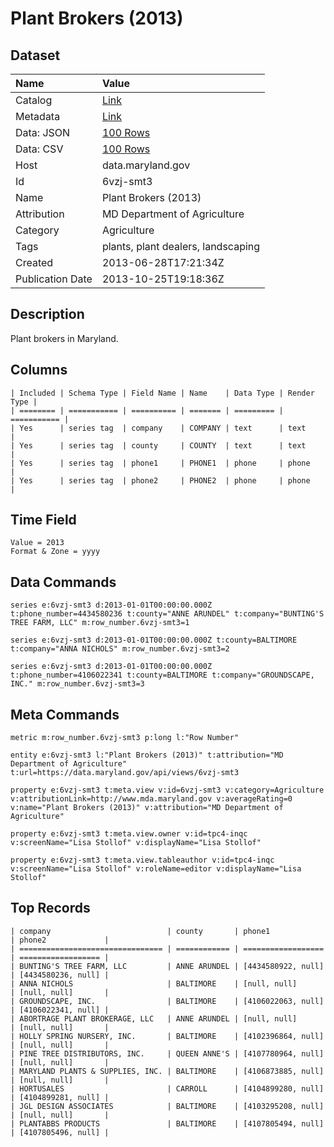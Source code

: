 # Plant Brokers (2013)

## Dataset

| Name | Value |
| :--- | :---- |
| Catalog | [Link](https://catalog.data.gov/dataset/plant-brokers-2013-b74ea) |
| Metadata | [Link](https://data.maryland.gov/api/views/6vzj-smt3) |
| Data: JSON | [100 Rows](https://data.maryland.gov/api/views/6vzj-smt3/rows.json?max_rows=100) |
| Data: CSV | [100 Rows](https://data.maryland.gov/api/views/6vzj-smt3/rows.csv?max_rows=100) |
| Host | data.maryland.gov |
| Id | 6vzj-smt3 |
| Name | Plant Brokers (2013) |
| Attribution | MD Department of Agriculture |
| Category | Agriculture |
| Tags | plants, plant dealers, landscaping |
| Created | 2013-06-28T17:21:34Z |
| Publication Date | 2013-10-25T19:18:36Z |

## Description

Plant brokers in Maryland.

## Columns

```ls
| Included | Schema Type | Field Name | Name    | Data Type | Render Type |
| ======== | =========== | ========== | ======= | ========= | =========== |
| Yes      | series tag  | company    | COMPANY | text      | text        |
| Yes      | series tag  | county     | COUNTY  | text      | text        |
| Yes      | series tag  | phone1     | PHONE1  | phone     | phone       |
| Yes      | series tag  | phone2     | PHONE2  | phone     | phone       |
```

## Time Field

```ls
Value = 2013
Format & Zone = yyyy
```

## Data Commands

```ls
series e:6vzj-smt3 d:2013-01-01T00:00:00.000Z t:phone_number=4434580236 t:county="ANNE ARUNDEL" t:company="BUNTING'S TREE FARM, LLC" m:row_number.6vzj-smt3=1

series e:6vzj-smt3 d:2013-01-01T00:00:00.000Z t:county=BALTIMORE t:company="ANNA NICHOLS" m:row_number.6vzj-smt3=2

series e:6vzj-smt3 d:2013-01-01T00:00:00.000Z t:phone_number=4106022341 t:county=BALTIMORE t:company="GROUNDSCAPE, INC." m:row_number.6vzj-smt3=3
```

## Meta Commands

```ls
metric m:row_number.6vzj-smt3 p:long l:"Row Number"

entity e:6vzj-smt3 l:"Plant Brokers (2013)" t:attribution="MD Department of Agriculture" t:url=https://data.maryland.gov/api/views/6vzj-smt3

property e:6vzj-smt3 t:meta.view v:id=6vzj-smt3 v:category=Agriculture v:attributionLink=http://www.mda.maryland.gov v:averageRating=0 v:name="Plant Brokers (2013)" v:attribution="MD Department of Agriculture"

property e:6vzj-smt3 t:meta.view.owner v:id=tpc4-inqc v:screenName="Lisa Stollof" v:displayName="Lisa Stollof"

property e:6vzj-smt3 t:meta.view.tableauthor v:id=tpc4-inqc v:screenName="Lisa Stollof" v:roleName=editor v:displayName="Lisa Stollof"
```

## Top Records

```ls
| company                          | county       | phone1             | phone2             | 
| ================================ | ============ | ================== | ================== | 
| BUNTING'S TREE FARM, LLC         | ANNE ARUNDEL | [4434580922, null] | [4434580236, null] | 
| ANNA NICHOLS                     | BALTIMORE    | [null, null]       | [null, null]       | 
| GROUNDSCAPE, INC.                | BALTIMORE    | [4106022063, null] | [4106022341, null] | 
| ABORTRAGE PLANT BROKERAGE, LLC   | ANNE ARUNDEL | [null, null]       | [null, null]       | 
| HOLLY SPRING NURSERY, INC.       | BALTIMORE    | [4102396864, null] | [null, null]       | 
| PINE TREE DISTRIBUTORS, INC.     | QUEEN ANNE'S | [4107780964, null] | [null, null]       | 
| MARYLAND PLANTS & SUPPLIES, INC. | BALTIMORE    | [4106873885, null] | [null, null]       | 
| HORTUSALES                       | CARROLL      | [4104899280, null] | [4104899281, null] | 
| JGL DESIGN ASSOCIATES            | BALTIMORE    | [4103295208, null] | [null, null]       | 
| PLANTABBS PRODUCTS               | BALTIMORE    | [4107805494, null] | [4107805496, null] | 
```